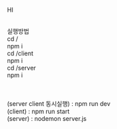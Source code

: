 HI
<br/><br/>

실행방법  <br/>
cd / <br/>
npm i<br/>
cd /client <br/>
npm i<br/>
cd /server <br/>
npm i<br/>

<br/><br/>
(server client 동시실행) : npm run dev <br/>
(client) : npm run start <br/>
(server) : nodemon server.js <br/>

